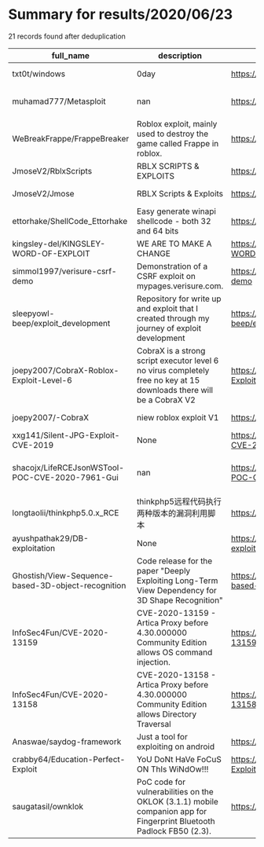 
# Summary for results/2020/06/23
    
21 records found after deduplication

| full_name | description | html_url | matched_list | matched_count | pushed_at | size | stargazers_count | language | forks_count | vul_ids |
|----------------------------------------------------|----------------------------------------------------------------------------------------------------------------------|-----------------------------------------------------------------------|----------------------------------------|-----------------|---------------------------|--------|--------------------|------------|---------------|--------------------|
| txt0t/windows | 0day | https://github.com/txt0t/windows | ['0day'] | 1 | 2020-06-23 05:44:11+00:00 | 11033 | 0 | nan | 1 | [] |
| muhamad777/Metasploit | nan | https://github.com/muhamad777/Metasploit | ['metasploit module OR payload'] | 1 | 2020-06-23 08:23:32+00:00 | 11139 | 0 | Shell | 0 | [] |
| WeBreakFrappe/FrappeBreaker | Roblox exploit, mainly used to destroy the game called Frappe in roblox. | https://github.com/WeBreakFrappe/FrappeBreaker | ['exploit'] | 1 | 2020-06-23 23:53:04+00:00 | 24 | 0 | | 0 | [] |
| JmoseV2/RblxScripts | RBLX SCRIPTS & EXPLOITS | https://github.com/JmoseV2/RblxScripts | ['exploit'] | 1 | 2020-06-23 20:17:25+00:00 | 0 | 0 | | 0 | [] |
| JmoseV2/Jmose | RBLX Scripts & Exploits | https://github.com/JmoseV2/Jmose | ['exploit'] | 1 | 2020-06-23 20:11:41+00:00 | 0 | 0 | | 0 | [] |
| ettorhake/ShellCode_Ettorhake | Easy generate winapi shellcode - both 32 and 64 bits | https://github.com/ettorhake/ShellCode_Ettorhake | ['shellcode'] | 1 | 2020-06-23 15:37:24+00:00 | 14 | 1 | C++ | 0 | [] |
| kingsley-del/KINGSLEY-WORD-OF-EXPLOIT | WE ARE TO MAKE A CHANGE | https://github.com/kingsley-del/KINGSLEY-WORD-OF-EXPLOIT | ['exploit'] | 1 | 2020-06-23 15:02:25+00:00 | 17 | 0 | | 1 | [] |
| simmol1997/verisure-csrf-demo | Demonstration of a CSRF exploit on mypages.verisure.com. | https://github.com/simmol1997/verisure-csrf-demo | ['exploit'] | 1 | 2020-06-23 12:05:40+00:00 | 3 | 0 | HTML | 0 | [] |
| sleepyowl-beep/exploit_development | Repository for write up and exploit that I created through my journey of exploit development | https://github.com/sleepyowl-beep/exploit_development | ['exploit'] | 1 | 2020-06-23 11:04:23+00:00 | 5 | 0 | | 0 | [] |
| joepy2007/CobraX-Roblox-Exploit-Level-6 | CobraX is a strong script executor level 6 no virus completely free no key at 15 downloads there will be a CobraX V2 | https://github.com/joepy2007/CobraX-Roblox-Exploit-Level-6 | ['exploit'] | 1 | 2020-06-23 09:11:27+00:00 | 0 | 0 | | 0 | [] |
| joepy2007/-CobraX | niew roblox exploit V1 | https://github.com/joepy2007/-CobraX | ['exploit'] | 1 | 2020-06-23 06:58:05+00:00 | 25 | 0 | | 0 | [] |
| xxg141/Silent-JPG-Exploit-CVE-2019 | None | https://github.com/xxg141/Silent-JPG-Exploit-CVE-2019 | ['cve-2', 'exploit'] | 2 | 2020-06-23 11:44:49+00:00 | 273 | 0 | | 2 | [] |
| shacojx/LifeRCEJsonWSTool-POC-CVE-2020-7961-Gui | nan | https://github.com/shacojx/LifeRCEJsonWSTool-POC-CVE-2020-7961-Gui | ['cve poc', 'cve-2', 'rce', 'rce poc'] | 4 | 2020-06-23 03:05:26+00:00 | 2396 | 2 | Java | 1 | ['CVE-2020-7961'] |
| longtaolii/thinkphp5.0.x_RCE | thinkphp5远程代码执行两种版本的漏洞利用脚本 | https://github.com/longtaolii/thinkphp5.0.x_RCE | ['rce'] | 1 | 2020-06-23 02:00:19+00:00 | 5 | 3 | Python | 1 | [] |
| ayushpathak29/DB-exploitation | None | https://github.com/ayushpathak29/DB-exploitation | ['exploit'] | 1 | 2020-06-23 05:08:51+00:00 | 4 | 1 | | 0 | [] |
| Ghostish/View-Sequence-based-3D-object-recognition | Code release for the paper "Deeply Exploiting Long-Term View Dependency for 3D Shape Recognition" | https://github.com/Ghostish/View-Sequence-based-3D-object-recognition | ['exploit'] | 1 | 2020-06-23 14:39:08+00:00 | 13 | 0 | Python | 0 | [] |
| InfoSec4Fun/CVE-2020-13159 | CVE-2020-13159 - Artica Proxy before 4.30.000000 Community Edition allows OS command injection. | https://github.com/InfoSec4Fun/CVE-2020-13159 | ['command injection', 'cve-2'] | 2 | 2020-06-23 10:57:27+00:00 | 4 | 0 | nan | 0 | ['CVE-2020-13159'] |
| InfoSec4Fun/CVE-2020-13158 | CVE-2020-13158 - Artica Proxy before 4.30.000000 Community Edition allows Directory Traversal | https://github.com/InfoSec4Fun/CVE-2020-13158 | ['cve-2'] | 1 | 2020-06-23 10:57:04+00:00 | 7 | 1 | | 0 | ['CVE-2020-13158'] |
| Anaswae/saydog-framework | Just a tool for exploiting on android | https://github.com/Anaswae/saydog-framework | ['exploit'] | 1 | 2020-06-23 05:03:33+00:00 | 223743 | 0 | | 6 | [] |
| crabby64/Education-Perfect-Exploit | YoU DoNt HaVe FoCuS ON ThIs WiNdOw!!! | https://github.com/crabby64/Education-Perfect-Exploit | ['exploit'] | 1 | 2020-06-23 01:51:06+00:00 | 2 | 0 | | 0 | [] |
| saugatasil/ownklok | PoC code for vulnerabilities on the OKLOK (3.1.1) mobile companion app for Fingerprint Bluetooth Padlock FB50 (2.3). | https://github.com/saugatasil/ownklok | ['vulnerability poc'] | 1 | 2020-06-23 13:17:26+00:00 | 6149 | 0 | nan | 0 | [] |

